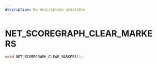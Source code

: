 ```yaml
---
description: No description available 
---
```


# NET_SCOREGRAPH_CLEAR_MARKERS

```cpp
void NET_SCOREGRAPH_CLEAR_MARKERS();
```